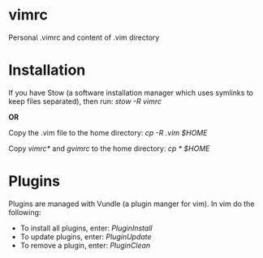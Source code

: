 # vimrc

Personal .vimrc and content of .vim directory

# Installation

If you have Stow (a software installation manager which
uses symlinks to keep files separated), then run:
_stow -R vimrc_

**OR**

Copy the .vim file to the home directory: _cp -R .vim $HOME_

Copy _vimrc*_ and _gvimrc_ to the home directory: _cp * $HOME_

# Plugins

Plugins are managed with Vundle (a plugin manger for vim). In vim do the following:

* To install all plugins, enter: *PluginInstall*
* To update plugins, enter: *PluginUpdate*
* To remove a plugin, enter: *PluginClean*
